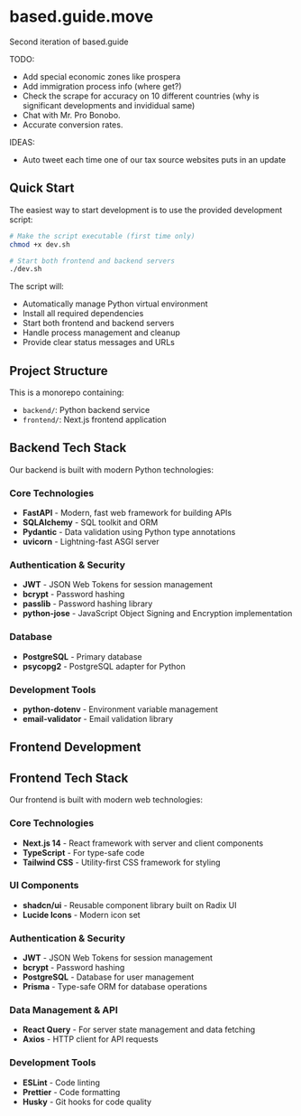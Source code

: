 # based.guide.move

Second iteration of based.guide

TODO:
- Add special economic zones like prospera
- Add immigration process info (where get?)
- Check the scrape for accuracy on 10 different countries (why is significant developments and invididual same)
- Chat with Mr. Pro Bonobo.
- Accurate conversion rates.

IDEAS:
- Auto tweet each time one of our tax source websites puts in an update

## Quick Start

The easiest way to start development is to use the provided development script:

```bash
# Make the script executable (first time only)
chmod +x dev.sh

# Start both frontend and backend servers
./dev.sh
```

The script will:
- Automatically manage Python virtual environment
- Install all required dependencies
- Start both frontend and backend servers
- Handle process management and cleanup
- Provide clear status messages and URLs

## Project Structure

This is a monorepo containing:
- `backend/`: Python backend service
- `frontend/`: Next.js frontend application

## Backend Tech Stack

Our backend is built with modern Python technologies:

### Core Technologies
- **FastAPI** - Modern, fast web framework for building APIs
- **SQLAlchemy** - SQL toolkit and ORM
- **Pydantic** - Data validation using Python type annotations
- **uvicorn** - Lightning-fast ASGI server

### Authentication & Security
- **JWT** - JSON Web Tokens for session management
- **bcrypt** - Password hashing
- **passlib** - Password hashing library
- **python-jose** - JavaScript Object Signing and Encryption implementation

### Database
- **PostgreSQL** - Primary database
- **psycopg2** - PostgreSQL adapter for Python

### Development Tools
- **python-dotenv** - Environment variable management
- **email-validator** - Email validation library

## Frontend Development

## Frontend Tech Stack

Our frontend is built with modern web technologies:

### Core Technologies
- **Next.js 14** - React framework with server and client components
- **TypeScript** - For type-safe code
- **Tailwind CSS** - Utility-first CSS framework for styling

### UI Components
- **shadcn/ui** - Reusable component library built on Radix UI
- **Lucide Icons** - Modern icon set

### Authentication & Security
- **JWT** - JSON Web Tokens for session management
- **bcrypt** - Password hashing
- **PostgreSQL** - Database for user management
- **Prisma** - Type-safe ORM for database operations

### Data Management & API
- **React Query** - For server state management and data fetching
- **Axios** - HTTP client for API requests

### Development Tools
- **ESLint** - Code linting
- **Prettier** - Code formatting
- **Husky** - Git hooks for code quality
